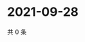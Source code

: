 # 2021-09-28

共 0 条

<!-- BEGIN WEIBO -->
<!-- 最后更新时间 Tue Sep 28 2021 03:08:13 GMT+0800 (China Standard Time) -->

<!-- END WEIBO -->
